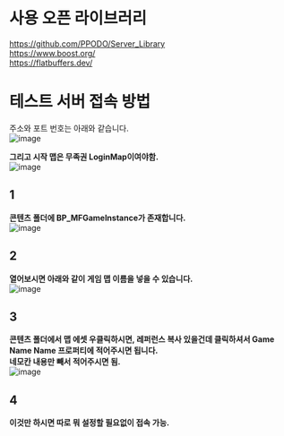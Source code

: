 # 사용 오픈 라이브러리
https://github.com/PPODO/Server_Library  
https://www.boost.org/  
https://flatbuffers.dev/


# 테스트 서버 접속 방법
주소와 포트 번호는 아래와 같습니다.  
![image](https://github.com/user-attachments/assets/3c57e35c-1957-412e-ba0d-62a632cb24ff)


**그리고 시작 맵은 무족권 LoginMap이여야함.**  
![image](https://github.com/user-attachments/assets/bb0b9101-fb8f-4fee-8832-108d65f62999)


## 1
**콘텐츠 폴더에 BP_MFGameInstance가 존재합니다.**   
![image](https://github.com/user-attachments/assets/a9f85ca6-3787-4ff2-9ffa-48c15dd17eb1)

## 2
**열어보시면 아래와 같이 게임 맵 이름을 넣을 수 있습니다.**  
![image](https://github.com/user-attachments/assets/93bdea62-704f-4aa6-b67d-6466d7f2f554)

## 3
**콘텐츠 폴더에서 맵 에셋 우클릭하시면, 레퍼런스 복사 있을건데 클릭하셔서 Game Name Name 프로퍼티에 적어주시면 됩니다.**  
**네모칸 내용만 빼서 적어주시면 됨.**  
![image](https://github.com/user-attachments/assets/b7b588cd-1611-48d3-a048-16e5ae4d9a53)

## 4
**이것만 하시면 따로 뭐 설정할 필요없이 접속 가능.**
